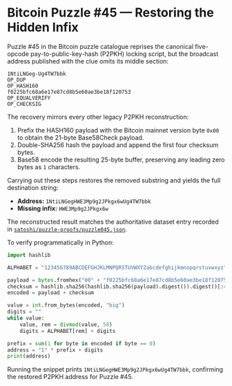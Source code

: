 # Bitcoin Puzzle #45 — Restoring the Hidden Infix

Puzzle #45 in the Bitcoin puzzle catalogue reprises the canonical five-opcode pay-to-public-key-hash (P2PKH) locking script, but the broadcast address published with the clue omits its middle section:

```
1NtiLNGeg-Ug4TW7bbk
OP_DUP
OP_HASH160
f0225bfc68a6e17e87cd8b5e60ae3be18f120753
OP_EQUALVERIFY
OP_CHECKSIG
```

The recovery mirrors every other legacy P2PKH reconstruction:

1. Prefix the HASH160 payload with the Bitcoin mainnet version byte `0x00` to obtain the 21-byte Base58Check payload.
2. Double-SHA256 hash the payload and append the first four checksum bytes.
3. Base58 encode the resulting 25-byte buffer, preserving any leading zero bytes as `1` characters.

Carrying out these steps restores the removed substring and yields the full destination string:

- **Address:** `1NtiLNGegHWE3Mp9g2JPkgx6wUg4TW7bbk`
- **Missing infix:** `HWE3Mp9g2JPkgx6w`

The reconstructed result matches the authoritative dataset entry recorded in [`satoshi/puzzle-proofs/puzzle045.json`](../satoshi/puzzle-proofs/puzzle045.json).

To verify programmatically in Python:

```python
import hashlib

ALPHABET = "123456789ABCDEFGHJKLMNPQRSTUVWXYZabcdefghijkmnopqrstuvwxyz"

payload = bytes.fromhex("00" + "f0225bfc68a6e17e87cd8b5e60ae3be18f120753")
checksum = hashlib.sha256(hashlib.sha256(payload).digest()).digest()[:4]
encoded = payload + checksum

value = int.from_bytes(encoded, "big")
digits = ""
while value:
    value, rem = divmod(value, 58)
    digits = ALPHABET[rem] + digits

prefix = sum(1 for byte in encoded if byte == 0)
address = "1" * prefix + digits
print(address)
```

Running the snippet prints `1NtiLNGegHWE3Mp9g2JPkgx6wUg4TW7bbk`, confirming the restored P2PKH address for Puzzle #45.
